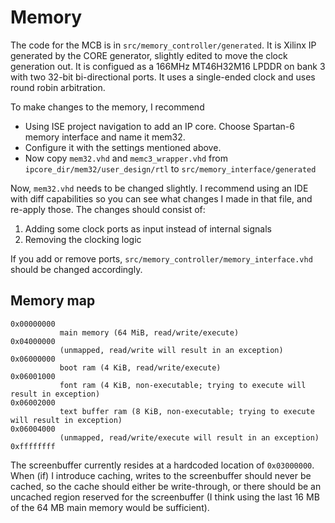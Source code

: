 # Memory

The code for the MCB is in `src/memory_controller/generated`. It is Xilinx IP generated by the CORE generator, slightly edited to move the clock generation out. It is configued as a 166MHz MT46H32M16 LPDDR on bank 3 with two 32-bit bi-directional ports. It uses a single-ended clock and uses round robin arbitration.

To make changes to the memory, I recommend
  - Using ISE project navigation to add an IP core. Choose Spartan-6 memory interface and name it mem32.
  - Configure it with the settings mentioned above.
  - Now copy `mem32.vhd` and `memc3_wrapper.vhd` from `ipcore_dir/mem32/user_design/rtl` to `src/memory_interface/generated`

Now, `mem32.vhd` needs to be changed slightly. I recommend using an IDE with diff capabilities so you can see what changes I made in that file, and re-apply those. The changes should consist of:
  1. Adding some clock ports as input instead of internal signals
  2. Removing the clocking logic

If you add or remove ports, `src/memory_controller/memory_interface.vhd` should be changed accordingly.


## Memory map

```
0x00000000
           main memory (64 MiB, read/write/execute)
0x04000000
           (unmapped, read/write will result in an exception)
0x06000000
           boot ram (4 KiB, read/write/execute)
0x06001000
           font ram (4 KiB, non-executable; trying to execute will result in exception)
0x06002000
           text buffer ram (8 KiB, non-executable; trying to execute will result in exception)
0x06004000
           (unmapped, read/write/execute will result in an exception)
0xffffffff
```

The screenbuffer currently resides at a hardcoded location of `0x03000000`. When (if) I introduce caching, writes to the screenbuffer should never be cached, so the cache should either be write-through, or there should be an uncached region reserved for the screenbuffer (I think using the last 16 MB of the 64 MB main memory would be sufficient).